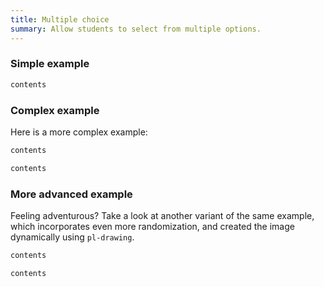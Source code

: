 ```yaml
---
title: Multiple choice
summary: Allow students to select from multiple options.
---
```


### Simple example

```html src=simple/question.html
contents
```

### Complex example


Here is a more complex example:

```html src=complex/question.html
contents
```

```python src=complex/server.py
contents
```


### More advanced example


Feeling adventurous? Take a look at another variant of the same example, which incorporates even more randomization, and created the image dynamically using `pl-drawing`.

```html src=complex/question.html
contents
```

```python src=complex/server.py
contents
```
